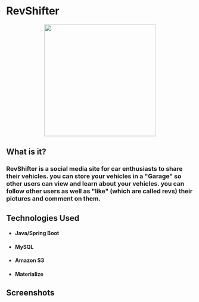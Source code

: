 # RevShifter


<p align="center">
  <img src="https://user-images.githubusercontent.com/42190407/49908416-49ceae80-fe2f-11e8-8e69-0a10854c9573.png" width="300" "RevShifter purp logo">
</p>

## What is it?

### RevShifter is a social media site for car enthusiasts to share their vehicles. you can store your vehicles in a "Garage" so other users can view and learn about your vehicles. you can follow other users as well as "like" (which are called revs) their pictures and comment on them. 

## Technologies Used
 * #### Java/Spring Boot 
 * #### MySQL
 * #### Amazon S3
 * #### Materialize 

## Screenshots
